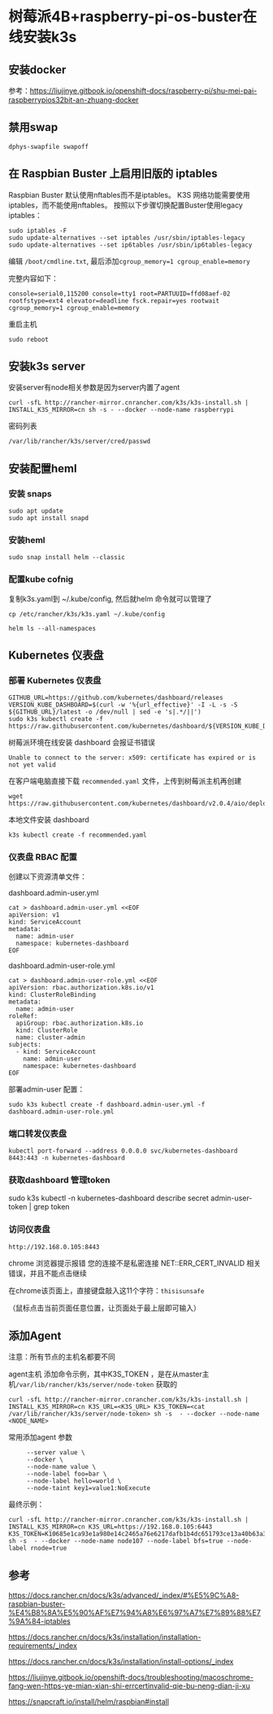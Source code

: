 # 树莓派4B+raspberry-pi-os-buster在线安装k3s

## 安装docker

参考：https://liujinye.gitbook.io/openshift-docs/raspberry-pi/shu-mei-pai-raspberrypios32bit-an-zhuang-docker

## 禁用swap

```
dphys-swapfile swapoff
```

## 在 Raspbian Buster 上启用旧版的 iptables
Raspbian Buster 默认使用nftables而不是iptables。 K3S 网络功能需要使用iptables，而不能使用nftables。 按照以下步骤切换配置Buster使用legacy iptables：

```
sudo iptables -F
sudo update-alternatives --set iptables /usr/sbin/iptables-legacy
sudo update-alternatives --set ip6tables /usr/sbin/ip6tables-legacy
```

编辑 `/boot/cmdline.txt`, 最后添加`cgroup_memory=1 cgroup_enable=memory`

完整内容如下：

```
console=serial0,115200 console=tty1 root=PARTUUID=ffd08aef-02 rootfstype=ext4 elevator=deadline fsck.repair=yes rootwait cgroup_memory=1 cgroup_enable=memory

```

重启主机

```
sudo reboot
```

## 安装k3s server

安装server有node相关参数是因为server内置了agent

```
curl -sfL http://rancher-mirror.cnrancher.com/k3s/k3s-install.sh | INSTALL_K3S_MIRROR=cn sh -s - --docker --node-name raspberrypi
```

密码列表

```
/var/lib/rancher/k3s/server/cred/passwd 
```

## 安装配置heml

### 安装 snaps

```
sudo apt update
sudo apt install snapd
```

### 安装heml

```
sudo snap install helm --classic
```

### 配置kube cofnig

复制k3s.yaml到 ~/.kube/config, 然后就helm 命令就可以管理了

```
cp /etc/rancher/k3s/k3s.yaml ~/.kube/config
```

```
helm ls --all-namespaces
```

## Kubernetes 仪表盘

### 部署 Kubernetes 仪表盘

```
GITHUB_URL=https://github.com/kubernetes/dashboard/releases
VERSION_KUBE_DASHBOARD=$(curl -w '%{url_effective}' -I -L -s -S ${GITHUB_URL}/latest -o /dev/null | sed -e 's|.*/||')
sudo k3s kubectl create -f https://raw.githubusercontent.com/kubernetes/dashboard/${VERSION_KUBE_DASHBOARD}/aio/deploy/recommended.yaml
```

树莓派环境在线安装 dashboard 会报证书错误

```
Unable to connect to the server: x509: certificate has expired or is not yet valid
```

在客户端电脑直接下载 `recommended.yaml` 文件，上传到树莓派主机再创建

```
wget https://raw.githubusercontent.com/kubernetes/dashboard/v2.0.4/aio/deploy/recommended.yaml
```

本地文件安装 dashboard

```
k3s kubectl create -f recommended.yaml
```

### 仪表盘 RBAC 配置

创建以下资源清单文件：

dashboard.admin-user.yml

```
cat > dashboard.admin-user.yml <<EOF
apiVersion: v1
kind: ServiceAccount
metadata:
  name: admin-user
  namespace: kubernetes-dashboard
EOF
```
dashboard.admin-user-role.yml

```
cat > dashboard.admin-user-role.yml <<EOF
apiVersion: rbac.authorization.k8s.io/v1
kind: ClusterRoleBinding
metadata:
  name: admin-user
roleRef:
  apiGroup: rbac.authorization.k8s.io
  kind: ClusterRole
  name: cluster-admin
subjects:
  - kind: ServiceAccount
    name: admin-user
    namespace: kubernetes-dashboard
EOF
```

部署admin-user 配置：

```
sudo k3s kubectl create -f dashboard.admin-user.yml -f dashboard.admin-user-role.yml
```

### 端口转发仪表盘

```
kubectl port-forward --address 0.0.0.0 svc/kubernetes-dashboard 8443:443 -n kubernetes-dashboard
```

### 获取dashboard 管理token

sudo k3s kubectl -n kubernetes-dashboard describe secret admin-user-token | grep token

### 访问仪表盘

```
http://192.168.0.105:8443
```

chrome 浏览器提示报错 您的连接不是私密连接 NET::ERR_CERT_INVALID 相关错误，并且不能点击继续

在chrome该页面上，直接键盘敲入这11个字符：`thisisunsafe`

（鼠标点击当前页面任意位置，让页面处于最上层即可输入）

## 添加Agent

注意：所有节点的主机名都要不同

agent主机 添加命令示例，其中K3S_TOKEN ，是在从master主机`/var/lib/rancher/k3s/server/node-token` 获取的

```
curl -sfL http://rancher-mirror.cnrancher.com/k3s/k3s-install.sh | INSTALL_K3S_MIRROR=cn K3S_URL=<K3S_URL> K3S_TOKEN=<cat /var/lib/rancher/k3s/server/node-token> sh -s  - --docker --node-name <NODE_NAME> 
```

常用添加agent 参数

```
     --server value \
     --docker \
     --node-name value \
     --node-label foo=bar \
     --node-label hello=world \
     --node-taint key1=value1:NoExecute
```

最终示例：

```
curl -sfL http://rancher-mirror.cnrancher.com/k3s/k3s-install.sh | INSTALL_K3S_MIRROR=cn K3S_URL=https://192.168.0.105:6443 K3S_TOKEN=K10685e1ca93e1a980e14c2465a76e6217dafb1b4dc651793ce13a40b63a3a8c51a::server:63d408b61cec11e4fb891838b188764f sh -s  - --docker --node-name node107 --node-label bfs=true --node-label rnode=true
```

## 参考

https://docs.rancher.cn/docs/k3s/advanced/_index/#%E5%9C%A8-raspbian-buster-%E4%B8%8A%E5%90%AF%E7%94%A8%E6%97%A7%E7%89%88%E7%9A%84-iptables

https://docs.rancher.cn/docs/k3s/installation/installation-requirements/_index

https://docs.rancher.cn/docs/k3s/installation/install-options/_index

https://liujinye.gitbook.io/openshift-docs/troubleshooting/macoschrome-fang-wen-https-ye-mian-xian-shi-errcertinvalid-qie-bu-neng-dian-ji-xu

https://snapcraft.io/install/helm/raspbian#install